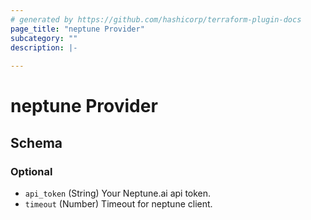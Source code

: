 ```yaml
---
# generated by https://github.com/hashicorp/terraform-plugin-docs
page_title: "neptune Provider"
subcategory: ""
description: |-
  
---
```


# neptune Provider





<!-- schema generated by tfplugindocs -->
## Schema

### Optional

- `api_token` (String) Your Neptune.ai api token.
- `timeout` (Number) Timeout for neptune client.

